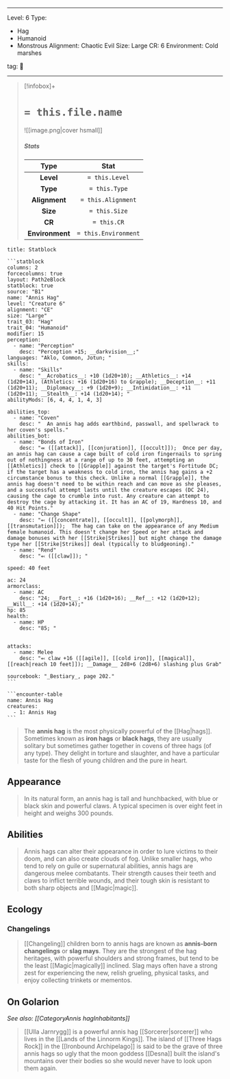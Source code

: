 
---


Level: 6
Type:
- Hag
- Humanoid
- Monstrous
Alignment: Chaotic Evil
Size: Large
CR: 6
Environment: Cold marshes


tag: 👹

---

> [!infobox]+
> #  `= this.file.name`
> ![[image.png|cover hsmall]]
> ##### Stats
> Type | Stat |
> :---:|:---:|
> **Level** | `= this.Level` |
> **Type** | `= this.Type` |
> **Alignment** | `= this.Alignment` |
> **Size** | `= this.Size` |
> **CR** | `= this.CR` |
> **Environment** | `= this.Environment` |




````ad-info
title: Statblock

```statblock
columns: 2
forcecolumns: true
layout: Path2eBlock
statblock: true
source: "B1"
name: "Annis Hag"
level: "Creature 6"
alignment: "CE"
size: "Large"
trait_03: "Hag"
trait_04: "Humanoid"
modifier: 15
perception:
  - name: "Perception"
    desc: "Perception +15; __darkvision__;"
languages: "Aklo, Common, Jotun; "
skills:
  - name: "Skills"
    desc: "__Acrobatics__: +10 (1d20+10); __Athletics__: +14 (1d20+14), (Athletics: +16 (1d20+16) to Grapple); __Deception__: +11 (1d20+11); __Diplomacy__: +9 (1d20+9); __Intimidation__: +11 (1d20+11); __Stealth__: +14 (1d20+14); "
abilityMods: [6, 4, 4, 1, 4, 3]

abilities_top:
  - name: "Coven"
    desc: "  An annis hag adds earthbind, passwall, and spellwrack to her coven's spells."
abilities_bot:
  - name: "Bonds of Iron"
    desc: "⬺ ([[attack]], [[conjuration]], [[occult]]);  Once per day, an annis hag can cause a cage built of cold iron fingernails to spring out of nothingness at a range of up to 30 feet, attempting an [[Athletics]] check to [[Grapple]] against the target's Fortitude DC; if the target has a weakness to cold iron, the annis hag gains a +2 circumstance bonus to this check. Unlike a normal [[Grapple]], the annis hag doesn't need to be within reach and can move as she pleases, and a successful attempt lasts until the creature escapes (DC 24), causing the cage to crumble into rust. Any creature can attempt to destroy the cage by attacking it. It has an AC of 19, Hardness 10, and 40 Hit Points."
  - name: "Change Shape"
    desc: "⬻ ([[concentrate]], [[occult]], [[polymorph]], [[transmutation]]);  The hag can take on the appearance of any Medium female humanoid. This doesn't change her Speed or her attack and damage bonuses with her [[Strike|Strikes]] but might change the damage type her [[Strike|Strikes]] deal (typically to bludgeoning)."
  - name: "Rend"
    desc: "⬻ ([[claw]]); "

speed: 40 feet

ac: 24
armorclass:
  - name: AC
    desc: "24; __Fort__: +16 (1d20+16); __Ref__: +12 (1d20+12); __Will__: +14 (1d20+14);"
hp: 85
health:
  - name: HP
    desc: "85; "


attacks:
  - name: Melee
    desc: "⬻ claw +16 ([[agile]], [[cold iron]], [[magical]], [[reach|reach 10 feet]]); __Damage__ 2d8+6 (2d8+6) slashing plus Grab"

sourcebook: "_Bestiary_, page 202."
```

```encounter-table
name: Annis Hag
creatures:
  - 1: Annis Hag
```

````



> The **annis hag** is the most physically powerful of the [[Hag|hags]]. Sometimes known as **iron hags** or **black hags**, they are usually solitary but sometimes gather together in covens of three hags (of any type). They delight in torture and slaughter, and have a particular taste for the flesh of young children and the pure in heart.



## Appearance

> In its natural form, an annis hag is tall and hunchbacked, with blue or black skin and powerful claws. A typical specimen is over eight feet in height and weighs 300 pounds.


## Abilities

> Annis hags can alter their appearance in order to lure victims to their doom, and can also create clouds of fog. Unlike smaller hags, who tend to rely on guile or supernatural abilities, annis hags are dangerous melee combatants. Their strength causes their teeth and claws to inflict terrible wounds, and their tough skin is resistant to both sharp objects and [[Magic|magic]].


## Ecology


### Changelings

> [[Changeling]] children born to annis hags are known as **annis-born changelings** or **slag mays**. They are the strongest of the hag heritages, with powerful shoulders and strong frames, but tend to be the least [[Magic|magically]] inclined. Slag mays often have a strong zest for experiencing the new, relish grueling, physical tasks, and enjoy collecting trinkets or mementos.


## On Golarion

*See also: [[CategoryAnnis hagInhabitants]]*
> [[Ulla Jarnrygg]] is a powerful annis hag [[Sorcerer|sorcerer]] who lives in the [[Lands of the Linnorm Kings]]. The island of [[Three Hags Rock]] in the [[Ironbound Archipelago]] is said to be the grave of three annis hags so ugly that the moon goddess [[Desna]] built the island's mountains over their bodies so she would never have to look upon them again.











